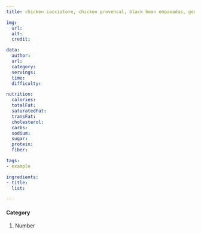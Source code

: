 ```yaml
---
title: chicken cacciatore, chicken provencal, black bean empanadas, good eggs, potato poblano corn chowder, spaghetti and meatballs, banana pancakes, squash muffins, salmon cakes, 

img:
  url: 
  alt: 
  credit: 

data:
  author: 
  url: 
  category: 
  servings: 
  time: 
  difficulty: 

nutrition:
  calories: 
  totalFat: 
  saturatedFat: 
  transFat: 
  cholesterol: 
  carbs: 
  sodium: 
  sugar: 
  protein: 
  fiber: 

tags:
- example

ingredients:
- title: 
  list:

---
```


#### Category

1. Number